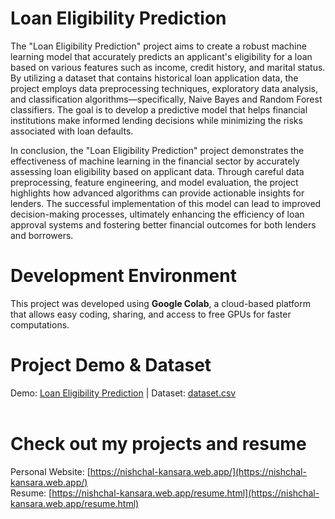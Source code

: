 # Loan Eligibility Prediction

The "Loan Eligibility Prediction" project aims to create a robust machine learning model that accurately predicts an applicant's eligibility for a loan based on various features such as income, credit history, and marital status. By utilizing a dataset that contains historical loan application data, the project employs data preprocessing techniques, exploratory data analysis, and classification algorithms—specifically, Naive Bayes and Random Forest classifiers. The goal is to develop a predictive model that helps financial institutions make informed lending decisions while minimizing the risks associated with loan defaults.

In conclusion, the "Loan Eligibility Prediction" project demonstrates the effectiveness of machine learning in the financial sector by accurately assessing loan eligibility based on applicant data. Through careful data preprocessing, feature engineering, and model evaluation, the project highlights how advanced algorithms can provide actionable insights for lenders. The successful implementation of this model can lead to improved decision-making processes, ultimately enhancing the efficiency of loan approval systems and fostering better financial outcomes for both lenders and borrowers.

# Development Environment
This project was developed using **Google Colab**, a cloud-based platform that allows easy coding, sharing, and access to free GPUs for faster computations.

# Project Demo & Dataset
Demo: [Loan Eligibility Prediction](https://colab.research.google.com/drive/1gN1JI7t0i-Yg8URJgGFJzyM6gZ6R9y8m) | Dataset: [dataset.csv](https://drive.google.com/file/d/1wc1U7_fabihHKWlnXdxGixAcZtqA6lY3/view)<br><br>

# Check out my projects and resume
Personal Website: [https://nishchal-kansara.web.app/](https://nishchal-kansara.web.app/)<br>
Resume: [https://nishchal-kansara.web.app/resume.html](https://nishchal-kansara.web.app/resume.html)
